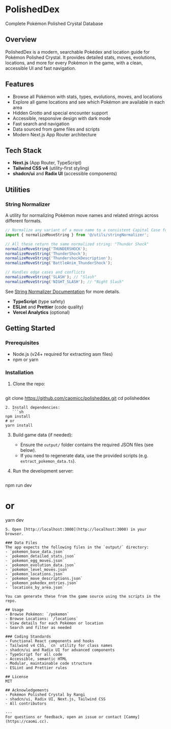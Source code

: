 # PolishedDex

Complete Pokémon Polished Crystal Database

## Overview
PolishedDex is a modern, searchable Pokédex and location guide for Pokémon Polished Crystal. It provides detailed stats, moves, evolutions, locations, and more for every Pokémon in the game, with a clean, accessible UI and fast navigation.

## Features
- Browse all Pokémon with stats, types, evolutions, moves, and locations
- Explore all game locations and see which Pokémon are available in each area
- Hidden Grotto and special encounter support
- Accessible, responsive design with dark mode
- Fast search and navigation
- Data sourced from game files and scripts
- Modern Next.js App Router architecture

## Tech Stack
- **Next.js** (App Router, TypeScript)
- **Tailwind CSS v4** (utility-first styling)
- **shadcn/ui** and **Radix UI** (accessible components)

## Utilities

### String Normalizer
A utility for normalizing Pokémon move names and related strings across different formats.

```typescript
// Normalize any variant of a move name to a consistent Capital Case format
import { normalizeMoveString } from '@/utils/stringNormalizer';

// All these return the same normalized string: "Thunder Shock"
normalizeMoveString('THUNDERSHOCK');
normalizeMoveString('ThunderShock');
normalizeMoveString('ThundershockDescription');
normalizeMoveString('BattleAnim_ThunderShock');

// Handles edge cases and conflicts
normalizeMoveString('SLASH'); // "Slash"
normalizeMoveString('NIGHT_SLASH'); // "Night Slash"
```

See [String Normalizer Documentation](/src/utils/stringNormalizer/README.md) for more details.
- **TypeScript** (type safety)
- **ESLint** and **Prettier** (code quality)
- **Vercel Analytics** (optional)

## Getting Started

### Prerequisites
- Node.js (v24+ required for extracting asm files)
- npm or yarn

### Installation
1. Clone the repo:
   ```sh
git clone https://github.com/caomicc/polisheddex.git
cd polisheddex
```
2. Install dependencies:
   ```sh
npm install
# or
yarn install
```
3. Build game data (if needed):
   - Ensure the `output/` folder contains the required JSON files (see below).
   - If you need to regenerate data, use the provided scripts (e.g. `extract_pokemon_data.ts`).

4. Run the development server:
   ```sh
npm run dev
# or
yarn dev
```
5. Open [http://localhost:3000](http://localhost:3000) in your browser.

### Data Files
The app expects the following files in the `output/` directory:
- `pokemon_base_data.json`
- `pokemon_detailed_stats.json`
- `pokemon_egg_moves.json`
- `pokemon_evolution_data.json`
- `pokemon_level_moves.json`
- `pokemon_locations.json`
- `pokemon_move_descriptions.json`
- `pokemon_pokedex_entries.json`
- `locations_by_area.json`

You can generate these from the game source using the scripts in the repo.

## Usage
- Browse Pokémon: `/pokemon`
- Browse Locations: `/locations`
- View details for each Pokémon or location
- Search and filter as needed

### Coding Standards
- Functional React components and hooks
- Tailwind v4 CSS, `cn` utility for class names
- shadcn/ui and Radix UI for advanced components
- TypeScript for all code
- Accessible, semantic HTML
- Modular, maintainable code structure
- ESLint and Prettier rules

## License
MIT

## Acknowledgements
- Pokémon Polished Crystal by Rangi
- shadcn/ui, Radix UI, Next.js, Tailwind CSS
- All contributors

---
For questions or feedback, open an issue or contact [Cammy](https://caomi.cc).
